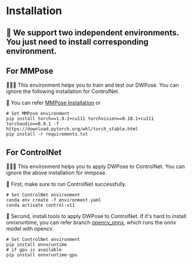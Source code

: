 # Installation
## 📙 We support two independent environments. You just need to install corresponding environment.
## For MMPose
🌵🌵🌵 This environment helps you to train and test our DWPose. You can ignore the following installation for ControlNet.

🌵 You can refer [MMPose Installation](https://mmpose.readthedocs.io/en/latest/installation.html) or
```
# Set MMPose environment
pip install torch==1.9.1+cu111 torchvision==0.10.1+cu111 torchaudio==0.9.1 -f https://download.pytorch.org/whl/torch_stable.html
pip install -r requirements.txt
```

## For ControlNet
🌵🌵🌵 This environment helps you to apply DWPose to ControlNet. You can ignore the above installation for mmpose.

🌵 First, make sure to run ControlNet successfully.
```
# Set ControlNet environment
conda env create -f environment.yaml
conda activate control-v11
```
🌵 Second, install tools to apply DWPose to ControlNet. If it's hard to install onnxruntime, you can refer branch [opencv_onnx](https://github.com/IDEA-Research/DWPose/tree/opencv_onnx), which runs the onnx model with opencv.
```
# Set ControlNet environment
pip install onnxruntime
# if gpu is available
pip install onnxruntime-gpu
```